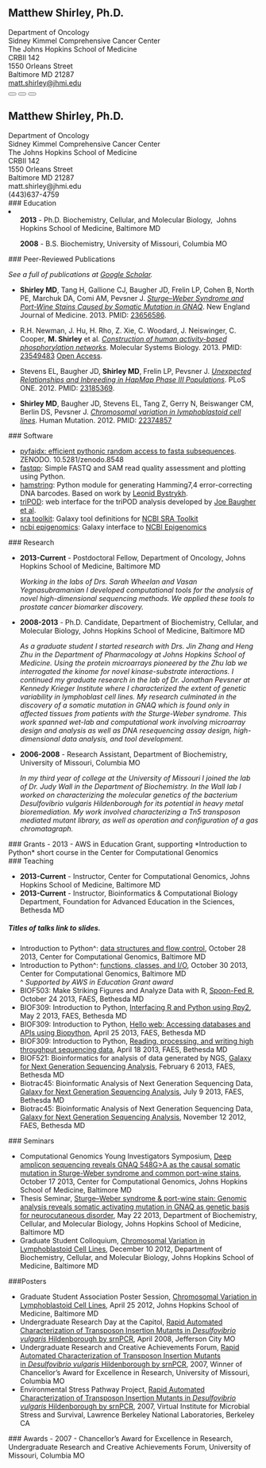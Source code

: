 <div id="about"></div>
<h2 class="hidden-print">Matthew Shirley, Ph.D.</h2>
<div id="contact" class="row hidden-print">
    <div class="col-sm-8 col-md-8 col-sm-offset-3 col-md-offset-3 well well-sm text-right">
        Department of Oncology<br>
        Sidney Kimmel Comprehensive Cancer Center<br>
        The Johns Hopkins School of Medicine<br>
        CRBII 142<br>
        1550 Orleans Street<br>
        Baltimore MD 21287<br>
        <a href="mailto:matt.shirley@jhmi.edu">matt.shirley@jhmi.edu</a><br>
        <div class="btn-group">
            <button type="button" class="btn btn-primary" onclick="window.location.href = 'mailto:matt.shirley@jhmi.edu'"><span class="glyphicon glyphicon-envelope"></span></button>
            <button type="button" class="btn btn-primary" onclick="window.location.href = 'http://www.google.com/webhp?hl=en&sa=N&tab=lw#q=matt+shirley+mdshw5&hl=en&ei=dCf3UfqpOqHl4AOI1ICgDg&start=0&sa=N&bav=on.2,or.r_cp.r_qf.&fp=2932c87ff975568f&biw=1159&bih=730&bvm=pv.xjs.s.en_US.9jgl75mduIg.O%2Cpv.xjs.s.en_US.9jgl75mduIg.O'"><span class="glyphicon glyphicon-search"></span></button>
            <button type="button" class="btn btn-primary" onclick="window.location.href = 'http://mattshirley.com/about?print=true'"><span class="glyphicon glyphicon-print"></span></button>
        </div>
    </div>
</div>
<div class="row container text-center visible-print">
        <h2>Matthew Shirley, Ph.D.</h2>
        <a>
        Department of Oncology<br>
        Sidney Kimmel Comprehensive Cancer Center<br>
        The Johns Hopkins School of Medicine<br>
        CRBII 142<br>
        1550 Orleans Street<br>
        Baltimore MD 21287<br>
        matt.shirley@jhmi.edu<br>
        (443)637-4759<br>
        </a>
</div>
<div id="education"></div>
### Education
<li class="list-unstyled">
    <ul><strong>2013</strong> - Ph.D. Biochemistry, Cellular, and Molecular Biology, 
  Johns Hopkins School of Medicine, Baltimore MD</ul>
    <ul><strong>2008</strong> - B.S. Biochemistry, University of Missouri, Columbia MO</ul>
</li>

<div id="publications"></div>
### Peer-Reviewed Publications

*See a full of publications at [Google Scholar](http://scholar.google.com/citations?user=b7Jyb4YAAAAJ&hl=en).*

- **Shirley MD**, Tang H, Gallione CJ, Baugher JD, Frelin LP, Cohen B, North PE, Marchuk DA, Comi AM, Pevsner J. *[Sturge–Weber Syndrome and Port-Wine Stains Caused by Somatic Mutation in GNAQ][3]*. New England Journal of Medicine. 2013. PMID: [23656586][4].  

- R.H. Newman, J. Hu, H. Rho, Z. Xie, C. Woodard, J. Neiswinger, C. Cooper, **M. Shirley** et al. *[Construction of human activity-based phosphorylation networks][13]*. Molecular Systems Biology. 2013. PMID: [23549483][14] [Open Access][15].

- Stevens EL, Baugher JD, **Shirley MD**, Frelin LP, Pevsner J. *[Unexpected Relationships and Inbreeding in HapMap Phase III Populations][16]*. PLoS ONE. 2012. PMID: [23185369][17].

- **Shirley MD**, Baugher JD, Stevens EL, Tang Z, Gerry N, Beiswanger CM, Berlin DS, Pevsner J. *[Chromosomal variation in lymphoblastoid cell lines][18]*. Human Mutation. 2012. PMID: [22374857][19]

<div id="software"></div>
### Software

- [pyfaidx: efficient pythonic random access to fasta subsequences](http://dx.doi.org/10.5281/zenodo.8548). ZENODO. 10.5281/zenodo.8548
- [fastqp](https://github.com/mdshw5/fastqp): Simple FASTQ and SAM read quality assessment and plotting using Python.
- [hamstring][9]: Python module for generating Hamming7,4 error-correcting DNA barcodes. Based on work by [Leonid Bystrykh][10].
- [triPOD][11]: web interface for the triPOD analysis developed by [Joe Baugher et al][12].
- [sra toolkit](http://toolshed.g2.bx.psu.edu/view/matt-shirley/ncbi_sra_toolkit): Galaxy tool definitions for [NCBI SRA Toolkit](http://www.ncbi.nlm.nih.gov/Traces/sra/sra.cgi?view=software)
- [ncbi epigenomics](http://toolshed.g2.bx.psu.edu/view/matt-shirley/ncbi_epi_browse): Galaxy interface to [NCBI Epigenomics](http://www.ncbi.nlm.nih.gov/epigenomics)

<div id="research" style="page-break-after:always;"></div>
### Research

- **2013-Current** - Postdoctoral Fellow, Department of Oncology, Johns Hopkins School of Medicine, Baltimore MD

    *Working in the labs of Drs. Sarah Wheelan and Vasan Yegnasubramanian I developed computational tools for the analysis of novel high-dimensional  sequencing methods. We applied these tools to prostate cancer biomarker discovery.*

- **2008-2013** - Ph.D. Candidate, Department of Biochemistry, Cellular, and Molecular Biology, Johns Hopkins School of Medicine, Baltimore MD

    *As a graduate student I started research with Drs. Jin Zhang and Heng Zhu in the Department of Pharmacology at Johns Hopkins School of Medicine. Using the protein microarrays pioneered by the Zhu lab we interrogated the kinome for novel kinase-substrate interactions. I continued my graduate research in the lab of Dr. Jonathan Pevsner at Kennedy Krieger Institute where I characterized the extent of genetic variability in lymphoblast cell lines. My research culminated in the discovery of a somatic mutation in *GNAQ* which is found only in affected tissues from patients with the Sturge-Weber syndrome. This work spanned wet-lab and computational work involving microarray design and analysis as well as DNA resequencing assay design, high-dimensional data analysis, and tool development.*

- **2006-2008** - Research Assistant, Department of Biochemistry, University of Missouri, Columbia MO

    *In my third year of college at the University of Missouri I joined the lab of Dr. Judy Wall in the Department of Biochemistry. In the Wall lab I worked on characterizing the molecular genetics of the bacterium *Desulfovibrio vulgaris* Hildenborough for its potential in heavy metal bioremediation. My work involved characterizing a Tn5 transposon mediated mutant library, as well as operation and configuration of a gas chromatagraph.*

<div id="grants"></div>
### Grants
- 2013 - AWS in Education Grant, supporting *Introduction to Python* short course in the Center for Computational Genomics

<div id="teaching"></div>
### Teaching

- **2013-Current** - Instructor, Center for Computational Genomics, Johns Hopkins School of Medicine, Baltimore MD
- **2013-Current** - Instructor, Bioinformatics & Computational Biology Department, Foundation for Advanced Education in the Sciences, Bethesda MD

<div class="hidden-print">
    <h5>Titles of talks link to slides.</h5>
</div>

- Introduction to Python^: [data structures and flow control](uploads/2013/10/Introduction%20to%20Python%20Day%201.ipynb.slides.html), October 28 2013, Center for Computational Genomics, Baltimore MD
- Introduction to Python^: [functions, classes, and I/O](uploads/2013/10/Introduction%20to%20Python%20Day%202.ipynb.slides.html), October 30 2013, Center for Computational Genomics, Baltimore MD  
^ *Supported by AWS in Education Grant award*  
- BIOF503: Make Striking Figures and Analyze Data with R, [Spoon-Fed R](uploads/2013/10/Spoon-fed_R.html), October 24 2013, FAES, Bethesda MD
- BIOF309: Introduction to Python, [Interfacing R and Python using Rpy2][22], May 2 2013, FAES, Bethesda MD
- BIOF309: Introduction to Python, [Hello web: Accessing databases and APIs using Biopython][24], April 25 2013, FAES, Bethesda MD
- BIOF309: Introduction to Python, [Reading, processing, and writing high throughput sequencing data][25], April 18 2013, FAES, Bethesda MD
- BIOF521: Bioinformatics for analysis of data generated by NGS, [Galaxy for Next Generation Sequencing Analysis][26], February 6 2013, FAES, Bethesda MD
- Biotrac45: Bioinformatic Analysis of Next Generation Sequencing Data, [Galaxy for Next Generation Sequencing Analysis][29], July 9 2013, FAES, Bethesda MD
- Biotrac45: Bioinformatic Analysis of Next Generation Sequencing Data, [Galaxy for Next Generation Sequencing Analysis][28], November 12 2012, FAES, Bethesda MD

<div id="seminars"></div>
### Seminars

- Computational Genomics Young Investigators Symposium, [Deep amplicon sequencing reveals GNAQ 548G>A as the causal somatic mutation in Sturge-Weber syndrome and common port-wine stains](uploads/2013/10/Young-Investigators-Seminar.pdf), October 17 2013, Center for Computational Genomics, Johns Hopkins School of Medicine, Baltimore MD
- Thesis Seminar, [Sturge–Weber syndrome & port-wine stain: Genomic analysis reveals somatic activating mutation in GNAQ as genetic basis for neurocutaneous disorder][21], May 22 2013, Department of Biochemistry, Cellular, and Molecular Biology, Johns Hopkins School of Medicine, Baltimore MD
- Graduate Student Colloquium, [Chromosomal Variation in Lymphoblastoid Cell Lines][27], December 10 2012, Department of Biochemistry, Cellular, and Molecular Biology, Johns Hopkins School of Medicine, Baltimore MD

<div id="posters" style="page-break-after:always;"></div>
###Posters

- Graduate Student Association Poster Session, [Chromosomal Variation in Lymphoblastoid Cell Lines][39], April 25 2012, Johns Hopkins School of Medicine, Baltimore MD
- Undergraduate Research Day at the Capitol, [Rapid Automated Characterization of Transposon Insertion Mutants in *Desulfovibrio vulgaris* Hildenborough by srnPCR][30], April 2008, Jefferson City MO
- Undergraduate Research and Creative Achievements Forum, [Rapid Automated Characterization of Transposon Insertion Mutants in *Desulfovibrio vulgaris* Hildenborough by srnPCR][30], 2007, Winner of Chancellor’s Award for Excellence in Research, University of Missouri, Columbia MO
- Environmental Stress Pathway Project, [Rapid Automated Characterization of Transposon Insertion Mutants in *Desulfovibrio vulgaris* Hildenborough by srnPCR](http://vimss.lbl.gov/publicfiles/ESPP_retreat_2007_Shirley.pdf), 2007, Virtual Institute for Microbial Stress and Survival, Lawrence Berkeley National Laboratories, Berkeley CA

<div id="awards"></div>
### Awards
- 2007 - Chancellor’s Award for Excellence in Research, Undergraduate Research and Creative Achievements Forum, University of Missouri, Columbia MO

 [1]: http://biolchem.bs.jhmi.edu/bcmb/Pages/index.aspx
 [2]: http://biochem.missouri.edu/
 [3]: uploads/2012/03/N-Engl-J-Med-2013-Shirley.pdf
 [4]: http://www.ncbi.nlm.nih.gov/pubmed/23656586
 [5]: http://www.sturge-weber.org/component/content/article/4-general-info/311-route-to-a-cure.html
 [6]: http://www.sturge-weber.org/images/stories/BVMC/explaining_gnaq.pdf
 [7]: http://www.sturge-weber.org/images/stories/BVMC/sturge-weber%20foundation%20nejm%20news%20release%20final%20may-08-2013.pdf
 [8]: http://faes.org
 [9]: http://mdshw5.github.io/hamstring/
 [10]: http://www.plosone.org/article/info:doi/10.1371/journal.pone.0036852
 [11]: http://tripod.mattshirley.com
 [12]: http://www.biomedcentral.com/1471-2164/14/367/
 [13]: uploads/2013/04/Mol-Syst-Biol-2013-Newman.pdf
 [14]: http://www.ncbi.nlm.nih.gov/pubmed/?term=23549483
 [15]: http://www.nature.com/doifinder/10.1038/msb.2013.12
 [16]: uploads/2013/03/journal.pone_.0049575.pdf
 [17]: http://www.ncbi.nlm.nih.gov/pubmed/23185369
 [18]: uploads/2012/03/22062_ftp.pdf
 [19]: http://www.ncbi.nlm.nih.gov/pubmed/22374857
 [21]: uploads/2013/05/SWS_thesis_seminar.html
 [22]: uploads/2013/04/lecture14-notes.html
 [23]: http://www.faes.org
 [24]: uploads/2013/04/lecture13-notes.html
 [25]: uploads/2013/04/lecture12-notes.html
 [26]: uploads/2013/02/Galaxy-for-NGS-Analysis.pdf
 [27]: uploads/2012/10/Chromosomal-Variation-in-Lymphoblastoid-Cell-Lines.pdf
 [28]: uploads/2012/11/Galaxy-for-NGS-Analysis-2012-10-09.pdf
 [29]: uploads/2013/07/Galaxy-for-NGS-Analysis-07-09-13.pdf
 [39]: uploads/2013/01/MS_variation_poster_final.pdf
 [30]: uploads/2013/01/Undergrad_poster.pdf
